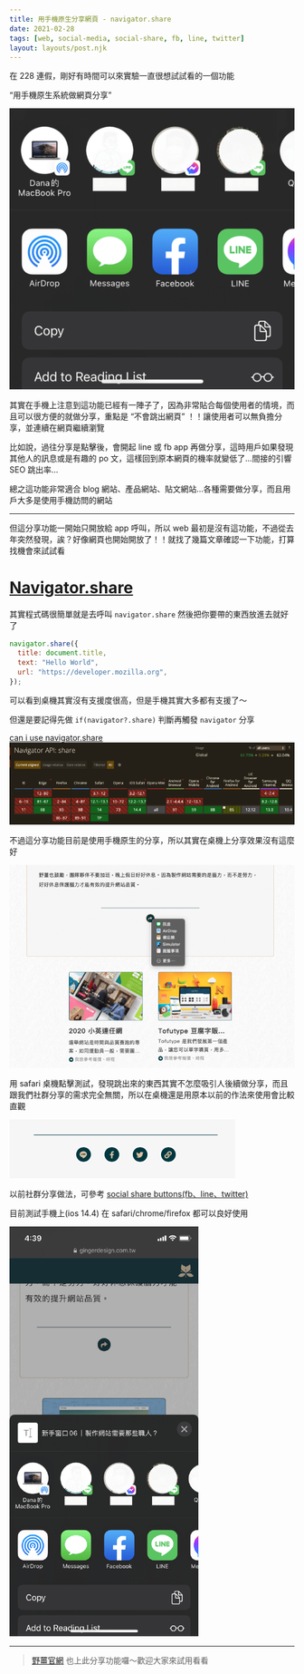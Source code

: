 ```yaml
---
title: 用手機原生分享網頁 - navigator.share
date: 2021-02-28
tags: [web, social-media, social-share, fb, line, twitter]
layout: layouts/post.njk
---
```


在 228 連假，剛好有時間可以來實驗一直很想試試看的一個功能

“用手機原生系統做網頁分享”

![](/img/20210228/ios-share.png)

其實在手機上注意到這功能已經有一陣子了，因為非常貼合每個使用者的情境，而且可以很方便的就做分享，重點是 “不會跳出網頁” ！！讓使用者可以無負擔分享，並連續在網頁繼續瀏覽

比如說，過往分享是點擊後，會開起 line 或 fb app 再做分享，這時用戶如果發現其他人的訊息或是有趣的 po 文，這樣回到原本網頁的機率就變低了…間接的引響 SEO 跳出率…

總之這功能非常適合 blog 網站、產品網站、貼文網站…各種需要做分享，而且用戶大多是使用手機訪問的網站

---

但這分享功能一開始只開放給 app 呼叫，所以 web 最初是沒有這功能，不過從去年突然發現，誒？好像網頁也開始開放了！！就找了幾篇文章確認一下功能，打算找機會來試試看

# [Navigator.share](https://developer.mozilla.org/zh-CN/docs/Web/API/Navigator/share)

其實程式碼很簡單就是去呼叫 `navigator.share` 然後把你要帶的東西放進去就好了

```js
navigator.share({
  title: document.title,
  text: "Hello World",
  url: "https://developer.mozilla.org",
});
```

可以看到桌機其實沒有支援度很高，但是手機其實大多都有支援了～

但還是要記得先做 `if(navigator?.share)` 判斷再觸發 `navigator` 分享

[can i use navigator.share](https://caniuse.com/?search=navigator.share)
![](/img/20210228/caniuse_share.png)

不過這分享功能目前是使用手機原生的分享，所以其實在桌機上分享效果沒有這麼好

![](/img/20210228/desktop-safari.png)

用 safari 桌機點擊測試，發現跳出來的東西其實不怎麼吸引人後續做分享，而且跟我們社群分享的需求完全無關，所以在桌機還是用原本以前的作法來使用會比較直觀

![](/img/20210228/desktop-share.png)

以前社群分享做法，可參考 [social share buttons(fb、line、twitter)](<https://blog.hidana.me/social%20share%20buttons(fb%E3%80%81line%E3%80%81twitter)/>)

目前測試手機上(ios 14.4) 在 safari/chrome/firefox 都可以良好使用

![](/img/20210228/ios-share-safari.png)

---

> [野薑官網](https://gingerdesign.com.tw/blog/%E5%93%AA%E4%B8%80%E5%80%8B%E9%87%8E%E8%96%91%E6%9C%8D%E5%8B%99%E6%9C%80%E9%81%A9%E5%90%88%E6%88%91%EF%BC%9F) 也上此分享功能囉～歡迎大家來試用看看

